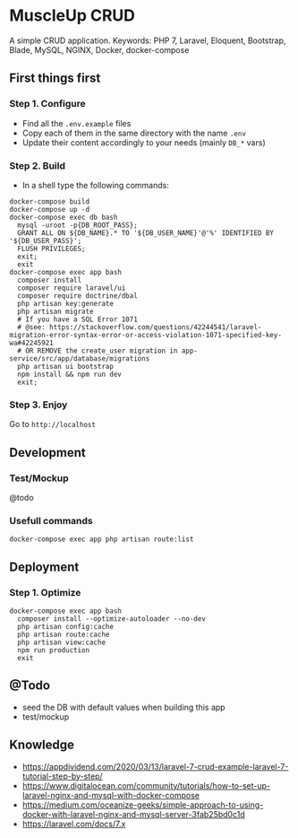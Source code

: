 # MuscleUp CRUD
A simple CRUD application. Keywords: PHP 7, Laravel, Eloquent, Bootstrap, Blade, MySQL, NGINX, Docker, docker-compose

## First things first

### Step 1. Configure
 - Find all the `.env.example` files
 - Copy each of them in the same directory with the name `.env`
 - Update their content accordingly to your needs (mainly `DB_*` vars)

### Step 2. Build
- In a shell type the following commands:
```
docker-compose build
docker-compose up -d
docker-compose exec db bash
  mysql -uroot -p{DB_ROOT_PASS};
  GRANT ALL ON ${DB_NAME}.* TO '${DB_USER_NAME}'@'%' IDENTIFIED BY '${DB_USER_PASS}';
  FLUSH PRIVILEGES;
  exit;
  exit
docker-compose exec app bash
  composer install
  composer require laravel/ui
  composer require doctrine/dbal
  php artisan key:generate
  php artisan migrate
  # If you have a SQL Error 1071
  # @see: https://stackoverflow.com/questions/42244541/laravel-migration-error-syntax-error-or-access-violation-1071-specified-key-wa#42245921
  # OR REMOVE the create_user migration in app-service/src/app/database/migrations
  php artisan ui bootstrap
  npm install && npm run dev
  exit;
```

### Step 3. Enjoy
Go to `http://localhost`

## Development

### Test/Mockup
@todo

### Usefull commands
```
docker-compose exec app php artisan route:list
```


## Deployment

### Step 1. Optimize
```
docker-compose exec app bash
  composer install --optimize-autoloader --no-dev
  php artisan config:cache
  php artisan route:cache
  php artisan view:cache
  npm run production
  exit
```

## @Todo
 - seed the DB with default values when building this app
 - test/mockup

## Knowledge
 - https://appdividend.com/2020/03/13/laravel-7-crud-example-laravel-7-tutorial-step-by-step/
 - https://www.digitalocean.com/community/tutorials/how-to-set-up-laravel-nginx-and-mysql-with-docker-compose
 - https://medium.com/oceanize-geeks/simple-approach-to-using-docker-with-laravel-nginx-and-mysql-server-3fab25bd0c1d
 - https://laravel.com/docs/7.x
